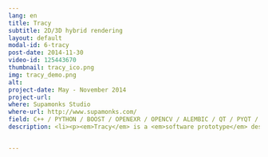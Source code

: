 ```yaml
---
lang: en
title: Tracy
subtitle: 2D/3D hybrid rendering
layout: default
modal-id: 6-tracy
post-date: 2014-11-30
video-id: 125443670
thumbnail: tracy_ico.png
img: tracy_demo.png
alt: 
project-date: May - November 2014
project-url: 
where: Supamonks Studio
where-url: http://www.supamonks.com/
field: C++ / PYTHON / BOOST / OPENEXR / OPENCV / ALEMBIC / QT / PYQT / DRAWING INTERPOLATION / 2D/3D / IMAGE SYNTHESIS
description: <li><p><em>Tracy</em> is a <em>software prototype</em> designed to produce an hybrid 2D & 3D animation rendering. I made the GUI as well as the core.</p></li> <li><p><em>How does it work?</em></p></li> <ol><li><p>Import a 3D animation buffer</p></li> <li><p>Draw in 2D over the 3D on the screen</p></li> <li><p>Launch <em>drawings interpolation</em> between key frames.</p></li> <li><p>Export the 2D animation buffer for compositing.</p></li></ol>


---
```

